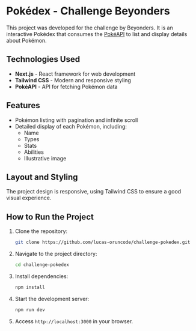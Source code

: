 # Pokédex - Challenge Beyonders

This project was developed for the challenge by Beyonders. It is an interactive Pokédex that consumes the [PokéAPI](https://pokeapi.co/) to list and display details about Pokémon.

## Technologies Used

- **Next.js** - React framework for web development
- **Tailwind CSS** - Modern and responsive styling
- **PokéAPI** - API for fetching Pokémon data

## Features

- Pokémon listing with pagination and infinite scroll
- Detailed display of each Pokémon, including:
  - Name
  - Types
  - Stats
  - Abilities
  - Illustrative image

## Layout and Styling

The project design is responsive, using Tailwind CSS to ensure a good visual experience.

## How to Run the Project

1. Clone the repository:
   ```bash
   git clone https://github.com/lucas-oruncode/challenge-pokedex.git
   ```
2. Navigate to the project directory:
   ```bash
   cd challenge-pokedex
   ```
3. Install dependencies:
   ```bash
   npm install
   ```
4. Start the development server:
   ```bash
   npm run dev
   ```
5. Access `http://localhost:3000` in your browser.

